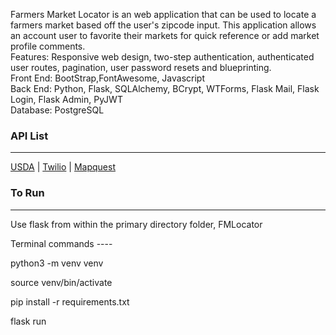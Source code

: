 
Farmers Market Locator is an web application that can be used to locate a farmers market based off the user's zipcode input. This application allows an account user to favorite their markets for quick reference or add market profile comments.
<br>
Features: Responsive web design, two-step authentication, authenticated user routes, pagination, user password resets and blueprinting.
<br>
Front End: BootStrap,FontAwesome, Javascript
<br>
Back End: Python, Flask, SQLAlchemy, BCrypt, WTForms, Flask Mail, Flask Login, Flask Admin, PyJWT
<br>
Database: PostgreSQL


<h3>API List</h3><hr>
<a href="https://search.ams.usda.gov/farmersmarkets/v1/svcdesc.html" target="_blank">USDA</a> |
<a href="https://www.twilio.com/docs/verify/api" target="_blank">Twilio</a> |
<a href="https://developer.mapquest.com/documentation/geocoding-api/" target="_blank">Mapquest</a>


<h3>To Run</h3><hr>
Use flask from within the primary directory folder, FMLocator

Terminal commands ----

python3 -m venv venv

source venv/bin/activate

pip install -r requirements.txt

flask run
